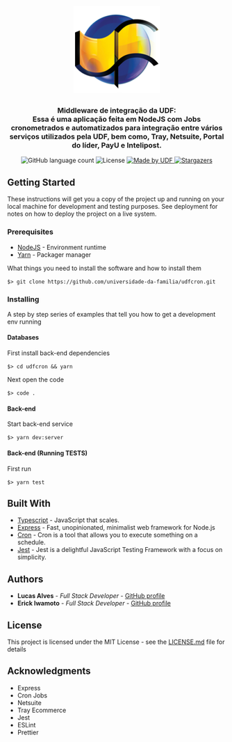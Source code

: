 <h1 align="center">
  <img alt="UDF Cron Jobs" title="UDF Cron Jobs" src=".github/logo-big.png" width="200px" />
</h1>

<h3 align="center">
  Middleware de integração da UDF:
  <br>
  Essa é uma aplicação feita em NodeJS com Jobs cronometrados e automatizados para integração entre vários serviços utilizados pela UDF, bem como, Tray, Netsuite, Portal do líder, PayU e Intelipost.
</h3>

<!-- <p align="center">See in action: <a href="#">click here</a></p> -->

<p align="center">
  <img alt="GitHub language count" src="https://img.shields.io/github/languages/count/universidade-da-familia/udfcron?color=%2304D361">

  <img alt="License" src="https://img.shields.io/badge/license-MIT-%2304D361">

  <a href="https://github.com/lcoalves">
    <img alt="Made by UDF" src="https://img.shields.io/badge/made%20by-UDF-%2304D361">
  </a>

  <a href="https://github.com/universidade-da-familia/udfcron/stargazers">
    <img alt="Stargazers" src="https://img.shields.io/github/stars/universidade-da-familia/udfcron?style=social">
  </a>
</p>

## Getting Started

These instructions will get you a copy of the project up and running on your local machine for development and testing purposes. See deployment for notes on how to deploy the project on a live system.

### Prerequisites
- [NodeJS](https://nodejs.org/en/) - Environment runtime
- [Yarn](https://yarnpkg.com/getting-started/install) - Packager manager

What things you need to install the software and how to install them

```
$> git clone https://github.com/universidade-da-familia/udfcron.git
```

### Installing

A step by step series of examples that tell you how to get a development env running

#### Databases
First install back-end dependencies
```
$> cd udfcron && yarn
```
Next open the code
```
$> code .
```

#### Back-end
Start back-end service
```
$> yarn dev:server
```

#### Back-end (Running TESTS)
First run
```
$> yarn test
```

## Built With
* [Typescript](https://www.typescriptlang.org/docs/home.html) - JavaScript that scales.
* [Express](https://expressjs.com/pt-br/starter/installing.html) - Fast, unopinionated, minimalist web framework for Node.js
* [Cron](https://www.npmjs.com/package/cron) - Cron is a tool that allows you to execute something on a schedule.
* [Jest](https://jestjs.io/docs/en/getting-started) - Jest is a delightful JavaScript Testing Framework with a focus on simplicity.

## Authors

* **Lucas Alves** - *Full Stack Developer* - [GitHub profile](https://github.com/lcoalves)
* **Erick Iwamoto** - *Full Stack Developer* - [GitHub profile](https://github.com/erick-iwamoto)

## License

This project is licensed under the MIT License - see the [LICENSE.md](https://github.com/universidade-da-familia/udfcron/blob/master/LICENSE) file for details

## Acknowledgments

* Express
* Cron Jobs
* Netsuite
* Tray Ecommerce
* Jest
* ESLint
* Prettier
